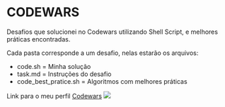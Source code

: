 # CODEWARS

Desafios que solucionei no Codewars utilizando Shell Script, e melhores práticas encontradas.

Cada pasta corresponde a um desafio, nelas estarão os arquivos:

* code.sh = Minha solução
* task.md = Instruções do desafio
* code_best_pratice.sh = Algoritmos com melhores práticas

Link para o meu perfil
[Codewars](https://www.codewars.com/users/viniciuscsouza)
<img src="https://www.codewars.com/users/viniciuscsouza/badges/large">

